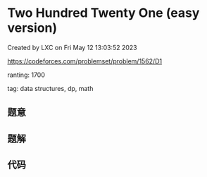 # Two Hundred Twenty One (easy version)

Created by LXC on Fri May 12 13:03:52 2023

https://codeforces.com/problemset/problem/1562/D1

ranting: 1700

tag: data structures, dp, math

## 题意



## 题解



## 代码

``` cpp

```
